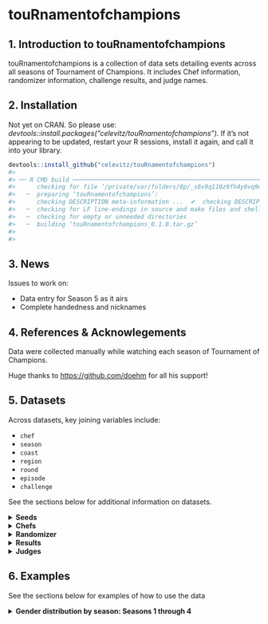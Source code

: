 touRnamentofchampions
================

## 1. Introduction to touRnamentofchampions

touRnamentofchampions is a collection of data sets detailing events
across all seasons of Tournament of Champions. It includes Chef
information, randomizer information, challenge results, and judge names.

## 2. Installation

Not yet on CRAN. So please use:
*devtools::install.packages(“celevitz/touRnamentofchampions”)*. If it’s
not appearing to be updated, restart your R sessions, install it again,
and call it into your library.

``` r
devtools::install_github("celevitz/touRnamentofchampions")
#> 
#> ── R CMD build ─────────────────────────────────────────────────────────────────
#>      checking for file ‘/private/var/folders/0p/_s6v9q110z9fh4y0vq9ml47m0000gp/T/RtmpSpz8Sa/remotesa9374233e936/celevitz-touRnamentofchampions-068d1db/DESCRIPTION’ ...  ✔  checking for file ‘/private/var/folders/0p/_s6v9q110z9fh4y0vq9ml47m0000gp/T/RtmpSpz8Sa/remotesa9374233e936/celevitz-touRnamentofchampions-068d1db/DESCRIPTION’
#>   ─  preparing ‘touRnamentofchampions’:
#>      checking DESCRIPTION meta-information ...  ✔  checking DESCRIPTION meta-information
#>   ─  checking for LF line-endings in source and make files and shell scripts
#>   ─  checking for empty or unneeded directories
#>   ─  building ‘touRnamentofchampions_0.1.0.tar.gz’
#>      
#> 
```

## 3. News

Issues to work on:

- Data entry for Season 5 as it airs
- Complete handedness and nicknames

## 4. References & Acknowlegements

Data were collected manually while watching each season of Tournament of
Champions.

Huge thanks to <https://github.com/doehm> for all his support!

## 5. Datasets

Across datasets, key joining variables include:

- `chef`
- `season`
- `coast`
- `region`
- `round`
- `episode`
- `challenge`

See the sections below for additional information on datasets.

<details>
<summary>
<strong>Seeds</strong>
</summary>

### Seeds

The unique identifiers of this dataset are `chef`-`season`.

- `chef`: Chef name (full name)
- `season`: Season number
- `seed`: Seed within their section of the bracket: values of 1
  through 8. Chefs that played in the play-in but didn’t make the final
  bracket will have letters in their seeds.
- `coast`: Are they East or West Coast?
- `region`: The region depends on how many chefs start the competition.
  If there are 16 chefs, then the region is left blank. If there are 32
  chefs, then the regions are A or B.

``` r
seeds 
#> # A tibble: 122 × 5
#>    chef               season seed  coast region
#>    <chr>               <dbl> <chr> <chr> <chr> 
#>  1 Alex Guarnaschelli      1 1.0   East  <NA>  
#>  2 Marc Murphy             1 2.0   East  <NA>  
#>  3 Rocco DiSpirito         1 3.0   East  <NA>  
#>  4 Amanda Freitag          1 4.0   East  <NA>  
#>  5 Elizabeth Falkner       1 5.0   East  <NA>  
#>  6 Maneet Chauhan          1 6.0   East  <NA>  
#>  7 Christian Petroni       1 7.0   East  <NA>  
#>  8 Darnell Ferguson        1 8.0   East  <NA>  
#>  9 Antonia Lofaso          1 1.0   West  <NA>  
#> 10 Michael Voltaggio       1 2.0   West  <NA>  
#> # ℹ 112 more rows
```

</details>
<details>
<summary>
<strong>Chefs</strong>
</summary>

### Chefs

The unique identifier of this dataset is `chef`.

- `chef`: Chef name (full name)
- `nickname`: Guy Fieri’s nickname for the chef
- `handedness`: Whether the chef is righthanded, lefthanded, or
  ambidextrous
- `gender`: male, female, nonbinary

``` r
chefs 
#> # A tibble: 69 × 4
#>    chef               nickname         handedness   gender
#>    <chr>              <chr>            <chr>        <chr> 
#>  1 Aaron May          <NA>             <NA>         male  
#>  2 Aarthi Sampath     <NA>             <NA>         female
#>  3 Adam Sobel         <NA>             <NA>         male  
#>  4 Adriana Urbina     <NA>             <NA>         female
#>  5 Alex Guarnaschelli N/A              Right-handed female
#>  6 Amanda Freitag     Chef AF          Right-handed female
#>  7 Antonia Lofaso     Warrior Princess Right-handed female
#>  8 Beau MacMillan     Beau Mac         Right-handed male  
#>  9 Bobby Marcotte     <NA>             <NA>         male  
#> 10 Brian Malarkey     <NA>             Left-handed  male  
#> # ℹ 59 more rows
```

</details>
<details>
<summary>
<strong>Randomizer</strong>
</summary>

### Randomizer

The unique identifiers of this dataset are
`season`-`episode`-`round`-`challenge`. The reason that `episode` is a
unique identifier is because in Season 2, Jet and Antonia tied in all
scores and so had a rematch in the Quarter-finals (episodes 6 and 7).

- `season`: Season number
- `episode`: Episode number
- `round`: Stage of the tournament: Play-in, Qualifier semi-final,
  Qualifier final, Round of 32, Round of 16, Quarterfinals, Semifinals,
  Final
- `challenge`: Variable to help distinguish rounds within the same Coast
  & Round
- `coast`: Are they East or West Coast?
- `region`: The region depends on how many chefs start the competition.
  If there are 16 chefs, then the region is left blank. If there are 32
  chefs, then the regions are A or B.
- `randomizer1`: First wheel of randomizer
- `randomizer2`: Second wheel of randomizer
- `randomizer3`: Third wheel of randomizer
- `randomizer4`: Fourth wheel of randomizer
- `time`: Length of challenge. Unit is minutes
- `randomizer5`: Fifth wheel of randomizer

``` r
randomizer 
#> # A tibble: 109 × 12
#>    season episode round         challenge coast region randomizer1   randomizer2
#>     <dbl>   <dbl> <chr>         <chr>     <chr> <chr>  <chr>         <chr>      
#>  1      1       1 Round of 16   A         East  <NA>   Pork tenderl… Peas       
#>  2      1       2 Round of 16   B         East  <NA>   Pork blade s… Squash     
#>  3      1       3 Round of 16   C         East  <NA>   Chicken thig… Kale       
#>  4      1       2 Round of 16   D         East  <NA>   Shrimp        Carrots    
#>  5      1       1 Round of 16   A         West  <NA>   Cod           Avocado    
#>  6      1       2 Round of 16   B         West  <NA>   Ground lamb   Broccoli   
#>  7      1       1 Round of 16   C         West  <NA>   Top sirloin   Mushrooms  
#>  8      1       3 Round of 16   D         West  <NA>   Chicken brea… Radish     
#>  9      1       3 Quarter-final A         West  <NA>   Quail         Bok choy   
#> 10      1       4 Quarter-final B         West  <NA>   Salmon        Bitter mel…
#> # ℹ 99 more rows
#> # ℹ 4 more variables: randomizer3 <chr>, randomizer4 <chr>, time <dbl>,
#> #   randomizer5 <dbl>
```

</details>
<details>
<summary>
<strong>Results</strong>
</summary>

### Results

The unique identifiers of this dataset are
`season`-`episode`-`round`-`challenge`-`chef`.

- `season`: Season number
- `episode`: Episode number
- `round`: Stage of the tournament: Play-in, Qualifier semi-final,
  Qualifier final, Round of 32, Round of 16, Quarterfinals, Semifinals,
  Final
- `challenge`: Variable to help distinguish rounds within the same Coast
  & Round
- `coast`: Are they East or West Coast?
- `region`: The region depends on how many chefs start the competition.
  If there are 16 chefs, then the region is left blank. If there are 32
  chefs, then the regions are A or B.
- `y`: Numeric value to help when creating the bracket
- `chef`: Name of chef
- `commentator`: Who presented their food to the judges: Simon Majumdar
  or Justin Warner?
- `order`: When did their food get presented to the judges: Presented
  1st or Presented 2nd
- `score_taste`: Score that chef received for the taste of their dish:
  values of 0- 50
- `score_randomizer`: Score that chef received for how well they used
  the Randomizer: values of 0- 30
- `score_presentation`: Score that chef received for the presentation of
  their dish: values of 0- 20
- `total`: Total score that chef received: between 0 and 100

``` r
results 
#> # A tibble: 216 × 13
#>    season episode round       challenge coast region chef      commentator order
#>     <dbl>   <dbl> <chr>       <chr>     <chr> <chr>  <chr>     <chr>       <chr>
#>  1      1       1 Round of 16 A         East  <NA>   Darnell … Justin War… Pres…
#>  2      1       1 Round of 16 A         East  <NA>   Alex Gua… Simon Maju… Pres…
#>  3      1       2 Round of 16 B         East  <NA>   Elizabet… Justin War… Pres…
#>  4      1       2 Round of 16 B         East  <NA>   Amanda F… Simon Maju… Pres…
#>  5      1       3 Round of 16 C         East  <NA>   Maneet C… Simon Maju… Pres…
#>  6      1       3 Round of 16 C         East  <NA>   Rocco Di… Justin War… Pres…
#>  7      1       2 Round of 16 D         East  <NA>   Christia… Justin War… Pres…
#>  8      1       2 Round of 16 D         East  <NA>   Marc Mur… Simon Maju… Pres…
#>  9      1       1 Round of 16 A         West  <NA>   Marcel V… Simon Maju… Pres…
#> 10      1       1 Round of 16 A         West  <NA>   Antonia … Justin War… Pres…
#> # ℹ 206 more rows
#> # ℹ 4 more variables: score_taste <dbl>, score_randomizer <dbl>,
#> #   score_presentation <dbl>, total <dbl>
```

</details>
<details>
<summary>
<strong>Judges</strong>
</summary>

### Judges

The unique identifier is `season`-`episode`-`round`, because
occasionally a judge will only judge for one round within an episode.

- `season`: Season number
- `episode`: Episode number
- `judge`: Name of guest judge
- `round`: Stage of the tournament: Play-in, Qualifier semi-final,
  Qualifier final, Round of 32, Round of 16, Quarterfinals, Semifinals,
  Final

``` r
judges
#> # A tibble: 134 × 4
#>    season episode judge             round        
#>     <dbl>   <dbl> <chr>             <chr>        
#>  1      1       1 Curtis Stone      Round of 16  
#>  2      1       1 Marcus Samuelsson Round of 16  
#>  3      1       1 Nancy Silverton   Round of 16  
#>  4      1       2 Marcus Samuelsson Round of 16  
#>  5      1       2 Ming Tsai         Round of 16  
#>  6      1       2 Nancy Silverton   Round of 16  
#>  7      1       3 Marcus Samuelsson Round of 16  
#>  8      1       3 Ming Tsai         Round of 16  
#>  9      1       3 Nancy Silverton   Quarter-final
#> 10      1       3 Marcus Samuelsson Quarter-final
#> # ℹ 124 more rows
```

</details>

## 6. Examples

See the sections below for examples of how to use the data

<details>
<summary>
<strong>Gender distribution by season: Seasons 1 through 4</strong>
</summary>

    #> Joining with `by = join_by(chef)`
    #> `summarise()` has grouped output by 'season'. You can override using the
    #> `.groups` argument.
    #> # A tibble: 4 × 3
    #> # Groups:   season [4]
    #>   season female  male
    #>    <dbl>  <int> <int>
    #> 1      1      6    10
    #> 2      2      8    14
    #> 3      3     13    19
    #> 4      4     15    17

</details>
